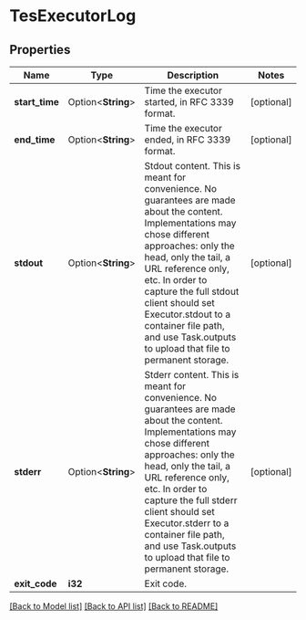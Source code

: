 # TesExecutorLog

## Properties

Name | Type | Description | Notes
------------ | ------------- | ------------- | -------------
**start_time** | Option<**String**> | Time the executor started, in RFC 3339 format. | [optional]
**end_time** | Option<**String**> | Time the executor ended, in RFC 3339 format. | [optional]
**stdout** | Option<**String**> | Stdout content.  This is meant for convenience. No guarantees are made about the content. Implementations may chose different approaches: only the head, only the tail, a URL reference only, etc.  In order to capture the full stdout client should set Executor.stdout to a container file path, and use Task.outputs to upload that file to permanent storage. | [optional]
**stderr** | Option<**String**> | Stderr content.  This is meant for convenience. No guarantees are made about the content. Implementations may chose different approaches: only the head, only the tail, a URL reference only, etc.  In order to capture the full stderr client should set Executor.stderr to a container file path, and use Task.outputs to upload that file to permanent storage. | [optional]
**exit_code** | **i32** | Exit code. | 

[[Back to Model list]](../README.md#documentation-for-models) [[Back to API list]](../README.md#documentation-for-api-endpoints) [[Back to README]](../README.md)


